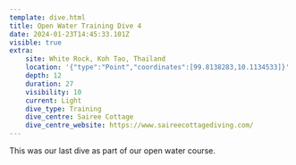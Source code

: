 ```yaml
---
template: dive.html
title: Open Water Training Dive 4
date: 2024-01-23T14:45:33.101Z
visible: true
extra:
    site: White Rock, Koh Tao, Thailand
    location: '{"type":"Point","coordinates":[99.8138283,10.1134533]}'
    depth: 12
    duration: 27
    visibility: 10
    current: Light
    dive_type: Training
    dive_centre: Sairee Cottage
    dive_centre_website: https://www.saireecottagediving.com/
---
```

This was our last dive as part of our open water course.